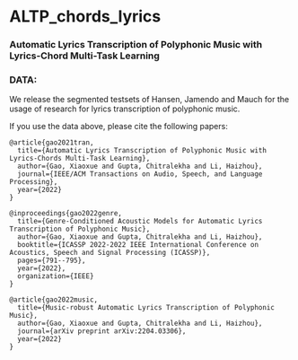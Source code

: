 # ALTP_chords_lyrics


### Automatic Lyrics Transcription of Polyphonic Music with Lyrics-Chord Multi-Task Learning


### DATA:

We release the segmented testsets of Hansen, Jamendo and Mauch for the usage of research for lyrics transcription of polyphonic music.


If you use the data above, please cite the following papers:
```
@article{gao2021tran,
  title={Automatic Lyrics Transcription of Polyphonic Music with Lyrics-Chords Multi-Task Learning},
  author={Gao, Xiaoxue and Gupta, Chitralekha and Li, Haizhou},
  journal={IEEE/ACM Transactions on Audio, Speech, and Language Processing},
  year={2022}
}

@inproceedings{gao2022genre,
  title={Genre-Conditioned Acoustic Models for Automatic Lyrics Transcription of Polyphonic Music},
  author={Gao, Xiaoxue and Gupta, Chitralekha and Li, Haizhou},
  booktitle={ICASSP 2022-2022 IEEE International Conference on Acoustics, Speech and Signal Processing (ICASSP)},
  pages={791--795},
  year={2022},
  organization={IEEE}
}

@article{gao2022music,
  title={Music-robust Automatic Lyrics Transcription of Polyphonic Music},
  author={Gao, Xiaoxue and Gupta, Chitralekha and Li, Haizhou},
  journal={arXiv preprint arXiv:2204.03306},
  year={2022}
}
```


